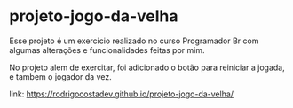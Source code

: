 # projeto-jogo-da-velha
 Esse projeto é um exercicio realizado no curso Programador Br com algumas alterações e funcionalidades feitas por mim.

 No projeto alem de exercitar, foi adicionado o botão para reiniciar a jogada, e tambem o jogador da vez.

 link: https://rodrigocostadev.github.io/projeto-jogo-da-velha/
